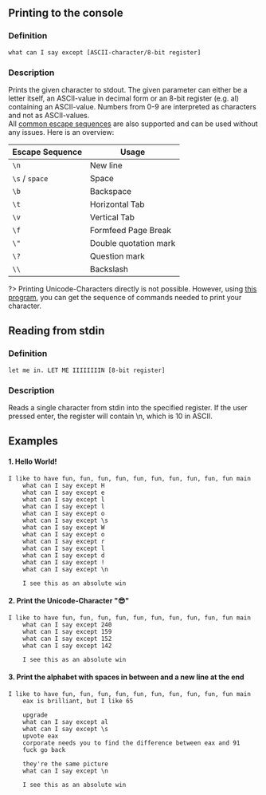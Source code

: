 ## Printing to the console
### Definition
```what can I say except [ASCII-character/8-bit register]```
### Description
Prints the given character to stdout. The given parameter can either be a letter itself, an ASCII-value in decimal form or an 8-bit register (e.g. al) containing an ASCII-value. Numbers from 0-9 are interpreted as characters and not as ASCII-values. \
All [common escape sequences](https://en.wikipedia.org/wiki/Escape_sequences_in_C#Table_of_escape_sequences) are also supported and can be used without any issues. Here is an overview:

Escape Sequence  | Usage
------------- | -------------
```\n``` | New line
```\s``` / ```space``` | Space
```\b``` | Backspace
```\t``` | Horizontal Tab
```\v``` | Vertical Tab
```\f``` | Formfeed Page Break
```\"``` | Double quotation mark
```\?``` | Question mark
```\\``` | Backslash

?> Printing Unicode-Characters directly is not possible. However, using [this program](https://play.golang.org/p/TojzlTMIcJe), you can get the sequence of commands needed to print your character.

## Reading from stdin
### Definition
`let me in. LET ME IIIIIIIIN [8-bit register]`

### Description
Reads a single character from stdin into the specified register. If the user pressed enter, the register will contain \n, which is 10 in ASCII.

## Examples
#### 1. Hello World!
```
I like to have fun, fun, fun, fun, fun, fun, fun, fun, fun, fun main
    what can I say except H
    what can I say except e
    what can I say except l
    what can I say except l
    what can I say except o
    what can I say except \s
    what can I say except W
    what can I say except o
    what can I say except r
    what can I say except l
    what can I say except d
    what can I say except !
    what can I say except \n

    I see this as an absolute win
```
#### 2. Print the Unicode-Character "😎"
```
I like to have fun, fun, fun, fun, fun, fun, fun, fun, fun, fun main
    what can I say except 240
    what can I say except 159
    what can I say except 152
    what can I say except 142
    
    I see this as an absolute win
```

#### 3. Print the alphabet with spaces in between and a new line at the end
```
I like to have fun, fun, fun, fun, fun, fun, fun, fun, fun, fun main
    eax is brilliant, but I like 65

    upgrade
    what can I say except al
    what can I say except \s
    upvote eax
    corporate needs you to find the difference between eax and 91
    fuck go back

    they're the same picture
    what can I say except \n

    I see this as an absolute win
```